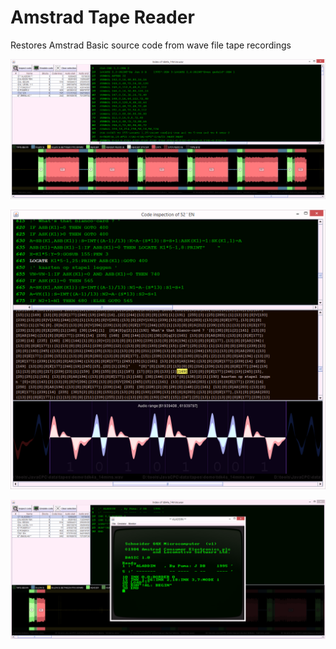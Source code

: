 # Amstrad Tape Reader
Restores Amstrad Basic source code from wave file tape recordings

![screenshot](https://github.com/jandebr/amstradTapeReader/blob/main/screenshots/screenshot1.png)

![screenshot](https://github.com/jandebr/amstradTapeReader/blob/main/screenshots/screenshot2.png)

![screenshot](https://github.com/jandebr/amstradTapeReader/blob/main/screenshots/screenshot3.png)

